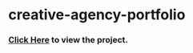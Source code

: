 # creative-agency-portfolio

### [Click Here](https://alex-grechnyi.github.io/layouts/creative-agency/index.html) to view the project.
